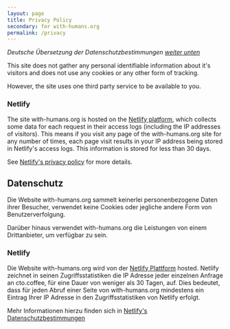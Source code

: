```yaml
---
layout: page
title: Privacy Policy
secondary: for with-humans.org
permalink: /privacy
---
```


_Deutsche Übersetzung der Datenschutzbestimmungen [weiter unten](#german)_

This site does not gather any personal identifiable information about it's visitors and does not use any cookies or any
other form of tracking.

However, the site uses one third party service to be available to you.

### Netlify

The site with-humans.org is hosted on the [Netlify platform][netlify], which collects some data for each request in their
access logs (including the IP addresses of visitors). This means if you visit any page of the with-humans.org site for any
number of times, each page visit results in your IP address being stored in Netlify's access logs. This information is
stored for less than 30 days.

See [Netlify's privacy policy][netlify-gdpr] for more details.


<a name="german"></a>

## Datenschutz

Die Website with-humans.org sammelt keinerlei personenbezogene Daten ihrer Besucher, verwendet keine Cookies oder jegliche
andere Form von Benutzerverfolgung.

Darüber hinaus verwendet with-humans.org die Leistungen von einem Drittanbieter, um verfügbar zu sein.

### Netlify

Die Website with-humans.org wird von der [Netlify Plattform][netlify] hosted. Netlify zeichnet in seinen Zugriffsstatistiken
die IP Adresse jeder einzelnen Anfrage an cto.coffee, für eine Dauer von weniger als 30 Tagen, auf. Dies bedeutet, dass
für jeden Abruf einer Seite von with-humans.org mindestens ein Eintrag Ihrer IP Adresse in den Zugriffsstatistiken von
Netlify erfolgt.

Mehr Informationen hierzu finden sich in [Netlify's Datenschutzbestimmungen][netlify-gdpr]

[netlify]: https://www.netlify.com/
[netlify-gdpr]: https://www.netlify.com/gdpr/
